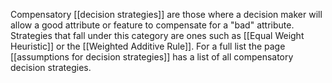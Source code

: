 Compensatory [[decision strategies]] are those where a decision maker will allow a good attribute or feature to compensate for a "bad" attribute. Strategies that fall under this category are ones such as [[Equal Weight Heuristic]] or the [[Weighted Additive Rule]]. For a full list the page [[assumptions for decision strategies]] has a list of all compensatory decision strategies.